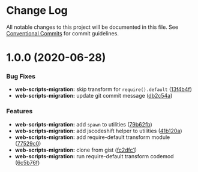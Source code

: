 # Change Log

All notable changes to this project will be documented in this file.
See [Conventional Commits](https://conventionalcommits.org) for commit guidelines.

# 1.0.0 (2020-06-28)


### Bug Fixes

* **web-scripts-migration:** skip transform for `require().default` ([13f4b4f](https://github.com/remarkablemark/descriptive/commit/13f4b4f8ba83c63a793f61cb220c1a1cecbf2232))
* **web-scripts-migration:** update git commit message ([db2c54a](https://github.com/remarkablemark/descriptive/commit/db2c54a5abf3f526e95aa935242d068ea0654671))


### Features

* **web-scripts-migration:** add `spawn` to utilities ([79b62fb](https://github.com/remarkablemark/descriptive/commit/79b62fb0df5e0f3dda6c6107d3f1f7e2665e42e4))
* **web-scripts-migration:** add jscodeshift helper to utilities ([41b120a](https://github.com/remarkablemark/descriptive/commit/41b120ad2d842441304784fbb15b19d9e410b81a))
* **web-scripts-migration:** add require-default transform module ([77529c0](https://github.com/remarkablemark/descriptive/commit/77529c0c2ce114dcc0f53e6e0bb50acac1930a2c))
* **web-scripts-migration:** clone from gist ([fc2dfc1](https://github.com/remarkablemark/descriptive/commit/fc2dfc1836ada7230624ee20213feedd958eba53))
* **web-scripts-migration:** run require-default transform codemod ([6c5b76f](https://github.com/remarkablemark/descriptive/commit/6c5b76f72e9eeb403405d86c91de111d0d47b20f))
